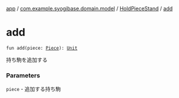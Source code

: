[app](../../index.md) / [com.example.syogibase.domain.model](../index.md) / [HoldPieceStand](index.md) / [add](./add.md)

# add

`fun add(piece: `[`Piece`](../-piece/index.md)`): `[`Unit`](https://kotlinlang.org/api/latest/jvm/stdlib/kotlin/-unit/index.html)

持ち駒を追加する

### Parameters

`piece` - 追加する持ち駒